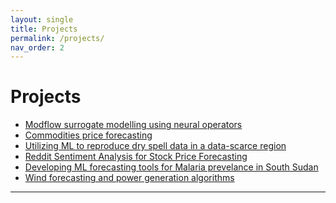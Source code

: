 ```yaml
---
layout: single
title: Projects
permalink: /projects/
nav_order: 2
---
```


<h1 class="manual_title">Projects</h1>

- <a href="{{ site.baseurl }}/projects/AI-for-groundwater-modelling" class="white-link">Modflow surrogate modelling using neural operators</a>
- <a href="{{ site.baseurl }}/projects/commodities-forecasting" class="white-link">Commodities price forecasting</a>
- <a href="{{ site.baseurl }}/projects/dry-spell-forecasting" class="white-link">Utilizing ML to reproduce dry spell data in a data-scarce region</a>
- <a href="{{ site.baseurl }}/projects/reddit-sentiment" class="white-link">Reddit Sentiment Analysis for Stock Price Forecasting</a>
- <a href="{{ site.baseurl }}/projects/malaria-predictive" class="white-link">Developing ML forecasting tools for Malaria prevelance in South Sudan</a>
- <a href="{{ site.baseurl }}/projects/wind-forecasting" class="white-link">Wind forecasting and power generation algorithms</a>

---
